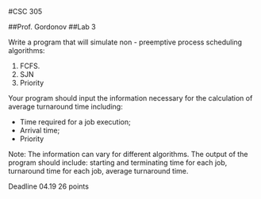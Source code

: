 #CSC 305

##Prof. Gordonov
##Lab 3

Write a program that will simulate non - preemptive process scheduling algorithms:
1. FCFS.
2. SJN
3. Priority

Your program should input the information necessary for the calculation of average turnaround time including:
- Time required for a job execution;
- Arrival time;
- Priority

Note: The information can vary for different algorithms.
The output of the program should include: starting and terminating time for each job, turnaround time for each job, average turnaround time.

Deadline 04.19
26 points
